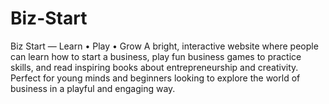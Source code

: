 # Biz-Start
Biz Start — Learn • Play • Grow A bright, interactive website where people can learn how to start a business, play fun business games to practice skills, and read inspiring books about entrepreneurship and creativity. Perfect for young minds and beginners looking to explore the world of business in a playful and engaging way.
